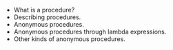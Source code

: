 * What is a procedure?
* Describing procedures.
* Anonymous procedures.
* Anonymous procedures through lambda expressions.
* Other kinds of anonymous procedures.
